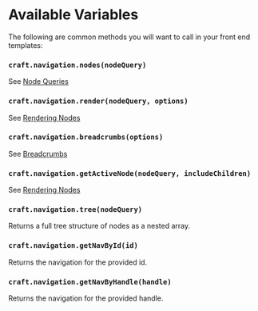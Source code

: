 # Available Variables

The following are common methods you will want to call in your front end templates:

### `craft.navigation.nodes(nodeQuery)`

See [Node Queries](docs:getting-elements/node-queries)

### `craft.navigation.render(nodeQuery, options)`

See [Rendering Nodes](docs:template-guides/rendering-nodes)

### `craft.navigation.breadcrumbs(options)`

See [Breadcrumbs](docs:template-guides/breadcrumbs)

### `craft.navigation.getActiveNode(nodeQuery, includeChildren)`

See [Rendering Nodes](docs:template-guides/rendering-nodes)

### `craft.navigation.tree(nodeQuery)`

Returns a full tree structure of nodes as a nested array.

### `craft.navigation.getNavById(id)`

Returns the navigation for the provided id.

### `craft.navigation.getNavByHandle(handle)`

Returns the navigation for the provided handle.
